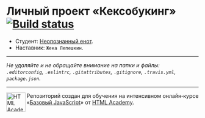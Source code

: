 # Личный проект «Кексобукинг» [![Build status][travis-image]][travis-url]

* Студент: [Неопознанный енот](https://up.htmlacademy.ru/javascript/11/user/582169).
* Наставник: `Жека Лепешкин`.

---

_Не удаляйте и не обращайте внимание на папки и файлы:_<br>
_`.editorconfig`, `.eslintrc`, `.gitattributes`, `.gitignore`, `.travis.yml`, `package.json`._

---

<a href="https://htmlacademy.ru/intensive/javascript"><img align="left" width="50" height="50" title="HTML Academy" src="https://up.htmlacademy.ru/static/img/intensive/javascript/logo-for-github.svg"></a>

Репозиторий создан для обучения на интенсивном онлайн‑курсе «[Базовый JavaScript](https://htmlacademy.ru/intensive/javascript)» от [HTML Academy](https://htmlacademy.ru).

[travis-image]: https://travis-ci.org/htmlacademy-javascript/582169-keksobooking.svg?branch=master
[travis-url]: https://travis-ci.org/htmlacademy-javascript/582169-keksobooking
